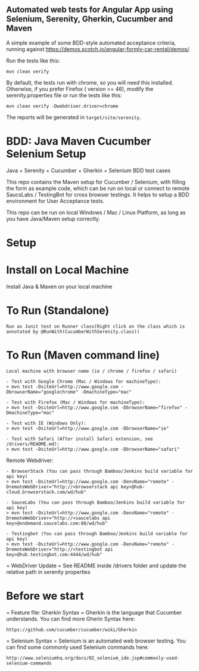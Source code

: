 ## Automated web tests for Angular App using Selenium, Serenity, Gherkin, Cucumber and Maven

A simple example of some BDD-style automated acceptance criteria, running against https://demos.scotch.io/angular-formly-car-rental/demos/. 

Run the tests like this:

```
mvn clean verify
```

By default, the tests run with chrome, so you will need this installed. Otherwise, if you prefer Firefox ( version <= 46), modify the serenity.properties file or run the tests like this:
```
mvn clean verify -Dwebdriver.driver=chrome
```

The reports will be generated in `target/site/serenity`.


BDD: Java Maven Cucumber Selenium Setup
==================================

Java + Serenity + Cucumber + Gherkin + Selenium BDD test cases

This repo contains the Maven setup for Cucumber / Selenium, with filling the form as example code, which can be run on local or connect to remote SaucsLabs / TestingBot for cross browser testings. It helps to setup a BDD environment for User Acceptance tests.

This repo can be run on local Windows / Mac / Linux Platform, as long as you have Java/Maven setup correctly.


Setup
=

Install on Local Machine 
=

Install Java & Maven on your local machine

To Run (Standalone) 
=
```
Run as Junit test on Runner class(Right click on the class which is annotated by @RunWith(CucumberWithSerenity.class))
```

To Run (Maven command line) 
=
```
Local machine with browser name (ie / chrome / firefox / safari)

- Test with Google Chrome (Mac / Windows for machineType):
> mvn test -DsiteUrl=http://www.google.com -DbrowserName="googlechrome" -DmachineType="mac"

- Test with Firefox (Mac / Windows for machineType):
> mvn test -DsiteUrl=http://www.google.com -DbrowserName="firefox" -DmachineType="mac"

- Test with IE (Windows Only):
> mvn test -DsiteUrl=http://www.google.com -DbrowserName="ie"

- Test with Safari (After install Safari extension, see /drivers/README.md):
> mvn test -DsiteUrl=http://www.google.com -DbrowserName="safari"
```
Remote Webdriver:
```
- BrowserStack (You can pass through Bamboo/Jenkins build variable for api key)
> mvn test -DsiteUrl=http://www.google.com -DenvName="remote" -DremoteWebDriver="http://<browserstack api key>@hub-cloud.browserstack.com/wd/hub" 

- SauceLabs (You can pass through Bamboo/Jenkins build variable for api key)
> mvn test -DsiteUrl=http://www.google.com -DenvName="remote" -DremoteWebDriver="http://<saucelabs api key>@ondemand.saucelabs.com:80/wd/hub"

- Testingbot (You can pass through Bamboo/Jenkins build variable for api key)
> mvn test -DsiteUrl=http://www.google.com -DenvName="remote" -DremoteWebDriver="http://<testingbot api key>@hub.testingbot.com:4444/wd/hub"

```
= WebDriver Update =
See README inside /drivers folder and update the relative path in serenity properties

Before we start
=

= Feature file: Gherkin Syntax =
Gherkin is the language that Cucumber understands. You can find more Gherin Syntax here:
```
https://github.com/cucumber/cucumber/wiki/Gherkin
```

= Selenium Syntax =
Selenium is an automated web browser testing. You can find some commonly used Selenium commands here:
```
http://www.seleniumhq.org/docs/02_selenium_ide.jsp#commonly-used-selenium-commands
```





